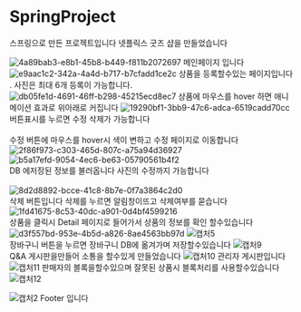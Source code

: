 # SpringProject

스프링으로 만든 프로젝트입니다 넷플릭스 굿즈 샵을 만들었습니다 

![4a89bab3-e8b1-45b8-b449-f811b2072697](https://github.com/user-attachments/assets/0d681dd9-fb54-4bcc-915f-6fa6346591f3)
메인페이지 입니다 
![e9aac1c2-342a-4a4d-b717-b7cfadd1ce2c](https://github.com/user-attachments/assets/09501cc1-7c6d-4b2e-8f2e-efa10785d377)
상품을 등록할수있는 페이지입니다 . 사진은 최대 6개 등록이 가능합니다.
<br>
![db05fe1d-4691-46ff-b298-45215ecd8ec7](https://github.com/user-attachments/assets/9febdad4-8989-48d0-90e4-d2620d098068)
상품에 마우스를 hover 하면  애니메이션 효과로 위아래로 커집니다 
![19290bf1-3bb9-47c6-adca-6519cadd70cc](https://github.com/user-attachments/assets/17acea99-66b5-47d9-8c67-3a3fa71294a9)
<br>
버튼표시를 누르면 수정 삭제가 가능합니다 
<br>
<br>
수정 버튼에 마우스를 hover시 색이 변하고 수정 페이지로 이동합니다
<br>
![2f86f973-c303-465d-807c-a75a94d36927](https://github.com/user-attachments/assets/e0081dcd-46cb-454c-854f-abfdd73a2a21)
<br>
![b5a17efd-9054-4ec6-be63-05790561b4f2](https://github.com/user-attachments/assets/a6f5f88d-9ef9-44b1-ab4d-0f1af0e42e8a)
<br>
DB 에저장된 정보를 불러옵니다 사진의 수정까지 가능합니다 
<br>
<br>
![8d2d8892-bcce-41c8-8b7e-0f7a3864c2d0](https://github.com/user-attachments/assets/c9afe27f-54a1-4b32-a4e7-78deecf632fe)
<br> 삭제 버튼입니다 삭제를 누르면 알림창이뜨고 삭제여부를 묻습니다 
![1fd41675-8c53-40dc-a901-0d4bf4599216](https://github.com/user-attachments/assets/87219616-a052-40b4-8627-0071cc9ecc37)
<br>
상품을 클릭시 Detail 페이지로 들어가서 상품의 정보를 확인 할수있습니다
![d3f557bd-953e-4b5d-a826-8ae4563bb97d](https://github.com/user-attachments/assets/3ff31d54-c440-414d-87a3-7bf41d0d5dc3)
![캡처5](https://github.com/user-attachments/assets/7372811f-5171-40aa-8bef-7066788039f2)
<br> 장바구니 버튼을 누르면 장바구니 DB에 옮겨가며 저장할수있습니다 
![캡처9](https://github.com/user-attachments/assets/41a0b2f4-0b96-4812-921d-b8979ea0bbe9)
<br> Q&A 게시판을만들어 소통을 할수있게 만들었습니다
![캡처10](https://github.com/user-attachments/assets/f8d05f5e-f32c-421f-af90-30ef016d72ae)
관리자 게시판입니다 
![캡처11](https://github.com/user-attachments/assets/4ba5fcb8-42d6-429b-920e-a7d50051fdf0)
판매자의 블록을할수있으며 잘못된 상품시 블록처리를 사용할수있습니다 
![캡처12](https://github.com/user-attachments/assets/ebc974ec-31d2-4edc-9318-fe336f79dd87)

![캡처2](https://github.com/user-attachments/assets/b9c9384c-e79c-4997-946a-8648b059531e)
Footer 입니다
